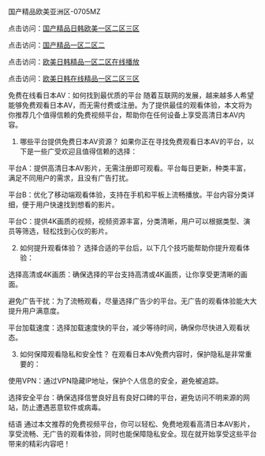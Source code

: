 
国产精品欧美亚洲区-0705MZ

点击访问：<a href="https://heiliaoe8ajia.pages.dev">国产精品日韩欧美一区二区三区</a>

点击访问：<a href="https://heiliaoxqkkct.pages.dev">国产精品一区二区二</a>

点击访问：<a href="https://heiliaoxwd5i8.pages.dev">欧美日韩精品一区二区在线播放</a>

点击访问：<a href="https://heiliaowt0d7p.pages.dev">欧美日韩在线精品一区二区三区</a>




免费在线看日本AV：如何找到最优质的平台
随着互联网的发展，越来越多人希望能够免费观看日本AV，而无需付费或注册。为了提供最佳的观看体验，本文将为你推荐几个值得信赖的免费视频平台，帮助你在任何设备上享受高清日本AV内容。

1. 哪些平台提供免费日本AV资源？
如果你正在寻找免费观看日本AV的平台，以下是一些广受欢迎且值得信赖的选择：

平台A：提供高清日本AV影片，无需注册即可观看。平台每日更新，种类丰富，满足不同用户的需求，且没有广告打扰。

平台B：优化了移动端观看体验，支持在手机和平板上流畅播放。平台内容分类详细，便于用户快速找到想看的影片。

平台C：提供4K画质的视频，视频资源丰富，分类清晰，用户可以根据类型、演员等筛选，轻松找到心仪的影片。

2. 如何提升观看体验？
选择合适的平台后，以下几个技巧能帮助你提升观看体验：

选择高清或4K画质：确保选择的平台支持高清或4K画质，让你享受更清晰的画面。

避免广告干扰：为了流畅观看，尽量选择广告少的平台。无广告的观看体验能大大提升用户满意度。

平台加载速度：选择加载速度快的平台，减少等待时间，确保你尽快进入观看状态。

3. 如何保障观看隐私和安全性？
在观看日本AV免费内容时，保护隐私是非常重要的：

使用VPN：通过VPN隐藏IP地址，保护个人信息的安全，避免被追踪。

选择安全平台：确保选择信誉良好且有良好口碑的平台，避免访问不明来源的网站，防止遭遇恶意软件或病毒。

结语
通过本文推荐的免费视频平台，你可以轻松、免费地观看高清日本AV影片，享受流畅、无广告的观看体验，同时也能保障隐私安全。现在就开始享受这些平台带来的精彩内容吧！





<span style="display:none;">[Canonical link](  ）</span>
